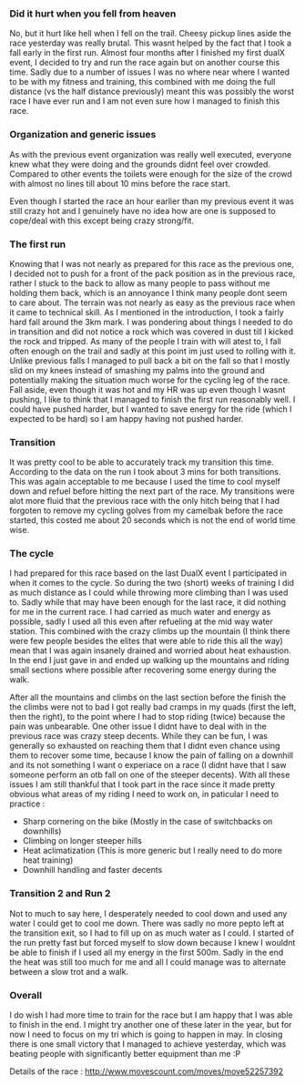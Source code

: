 ### Did it hurt when you fell from heaven

No, but it hurt like hell when I fell on the trail. Cheesy pickup lines aside
the race yesterday was really brutal. This wasnt helped by the fact that I took
a fall early in the first run. Almost four months after I finished my first
dualX event, I decided to try and run the race again but on another course this
time. Sadly due to a number of issues I was no where near where I wanted to be
with my fitness and training, this combined with me doing the full distance (vs
the half distance previously) meant this was possibly the worst race I have ever
run and I am not even sure how I managed to finish this race.

### Organization and generic issues

As with the previous event organization was really well executed, everyone knew
what they were doing and the grounds didnt feel over crowded. Compared to other
events the toilets were enough for the size of the crowd with almost no lines
till about 10 mins before the race start.

Even though I started the race an hour earlier than my previous event it was
still crazy hot and I genuinely have no idea how are one is supposed to
cope/deal with this except being crazy strong/fit. 

### The first run

Knowing that I was not nearly as prepared for this race as the previous one, I
decided not to push for a front of the pack position as in the previous race,
rather I stuck to the back to allow as many people to pass without me holding
them back, which is an annoyance I think many people dont seem to care about.
The terrain was not nearly as easy as the previous race when it came to
technical skill. As I mentioned in the introduction, I took a fairly hard fall
around the 3km mark. I was pondering about things I needed to do in transition
and did not notice a rock which was covered in dust till I kicked the rock and
tripped. As many of the people I train with will atest to, I fall often enough
on the trail and sadly at this point im just used to rolling with it. Unlike
previous falls I managed to pull back a bit on the fall so that I mostly slid
on my knees instead of smashing my palms into the ground and potentially making
the situation much worse for the cycling leg of the race. Fall aside, even
though it was hot and my HR was up even though I wasnt pushing, I like to think
that I managed to finish the first run reasonably well. I could have pushed
harder, but I wanted to save energy for the ride (which I expected to be hard)
so I am happy having not pushed harder.

### Transition

It was pretty cool to be able to accurately track my transition this time.
According to the data on the run I took about 3 mins for both transitions. This
was again acceptable to me because I used the time to cool myself down and
refuel before hitting the next part of the race. My transitions were alot more
fluid that the previous race with the only hitch being that I had forgoten to
remove my cycling golves from my camelbak before the race started, this costed
me about 20 seconds which is not the end of world time wise.

### The cycle

I had prepared for this race based on the last DualX event I participated in
when it comes to the cycle. So during the two (short) weeks of training I did
as much distance as I could while throwing more climbing than I was used to.
Sadly while that may have been enough for the last race, it did nothing for me
in the current race. I had carried as much water and energy as possible, sadly
I used all this even after refueling at the mid way water station. This
combined with the crazy climbs up the mountain (I think there were few people
besides the elites that were able to ride this all the way) mean that I was
again insanely drained and worried about heat exhaustion.  In the end I just
gave in and ended up walking up the mountains and riding small sections where
possible after recovering some energy during the walk. 

After all the mountains
and climbs on the last section before the finish the the climbs were not to bad
I got really bad cramps in my quads (first the left, then the right), to the
point where I had to stop riding (twice) because the pain was unbearable.  One
other issue I didnt have to deal with in the previous race was crazy steep
decents.  While they can be fun, I was generally so exhausted on reaching them
that I didnt even chance using them to recover some time, because I know the
pain of falling on a downhill and its not something I want o experiace on a
race (I didnt have that I saw someone perform an otb fall on one of the steeper
decents). With all these issues I am still thankful that I took part in the
race since it made pretty obvious what areas of my riding I need to work on, in
paticular I need to practice :

- Sharp cornering on the bike (Mostly in the case of switchbacks on downhills)
- Climbing on longer steeper hills
- Heat aclimatization (This is more generic but I really need to do more heat training)
- Downhill handling and faster decents

### Transition 2 and Run 2

Not to much to say here, I desperately needed to cool down and used any water I could
get to cool me down. There was sadly no more pepto left at the transition exit, so I
had to fill up on as much water as I could. I started of the run pretty fast but forced
myself to slow down because I knew I wouldnt be able to finish if I used all my energy
in the first 500m. Sadly in the end the heat was still too much for me and all I could
manage was to alternate between a slow trot and a walk.

### Overall

I do wish I had more time to train for the race but I am happy that I was able to finish
in the end. I might try another one of these later in the year, but for now I need to focus
on my tri which is going to happen in may. In closing there is one small victory that I managed
to achieve yesterday, which was beating people with significantly better equipment than me :P

Details of the race : http://www.movescount.com/moves/move52257392

